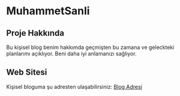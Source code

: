 # MuhammetSanli

## Proje Hakkında
Bu kişisel blog benim hakkımda geçmişten bu zamana ve geleckteki planlarımı açıklıyor. Beni daha iyi anlamanızı sağlıyor.

## Web Sitesi
Kişisel bloguma şu adresten ulaşabilirsiniz: [Blog Adresi](https://muhammet-sanli.vercel.app)
